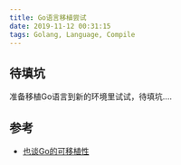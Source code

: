 ```yaml
---
title: Go语言移植尝试
date: 2019-11-12 00:31:15
tags: Golang, Language, Compile
---
```


## 待填坑

准备移植Go语言到新的环境里试试，待填坑....

## 参考

+ [也谈Go的可移植性](https://tonybai.com/2017/06/27/an-intro-about-go-portability/)